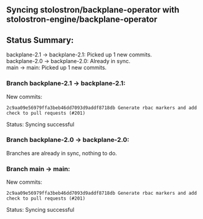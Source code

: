## Syncing stolostron/backplane-operator with stolostron-engine/backplane-operator

## Status Summary:

backplane-2.1 -> backplane-2.1: Picked up 1 new commits.  
backplane-2.0 -> backplane-2.0: Already in sync.  
main -> main: Picked up 1 new commits.  

### Branch backplane-2.1 -> backplane-2.1:

New commits:

```
2c9aa09e56979ffa3beb46dd7093d9addf8718db Generate rbac markers and add check to pull requests (#201)
```

Status: Syncing successful

### Branch backplane-2.0 -> backplane-2.0:

Branches are already in sync, nothing to do.

### Branch main -> main:

New commits:

```
2c9aa09e56979ffa3beb46dd7093d9addf8718db Generate rbac markers and add check to pull requests (#201)
```

Status: Syncing successful
